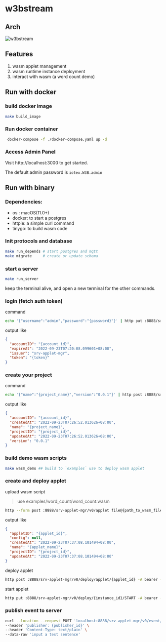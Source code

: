 # w3bstream

## Arch

![w3bstream](__doc__/modules_and_dataflow.png)

## Features

1. wasm applet management
2. wasm runtime instance deployment
3. interact with wasm (a word count demo)

## Run with docker

### build docker image

```bash
make build_image
```

### Run docker container

```bash
 docker-compose -f ./docker-compose.yaml up -d
 ```

### Access Admin Panel

Visit http://localhost:3000 to get started.

The default admin password is `iotex.W3B.admin`

## Run with binary
### Dependencies:

- os : macOS(11.0+)
- docker: to start a postgres
- httpie: a simple curl command
- tinygo: to build wasm code

### Init protocols and database

```sh
make run_depends # start postgres and mqtt
make migrate     # create or update schema
```

### start a server
```sh
make run_server
```
keep the terminal alive, and open a new terminal for the other commands.

### login (fetch auth token)

command

```sh
echo '{"username":"admin","password":"{password}"}' | http put :8888/srv-applet-mgr/v0/login
```

output like

```json
{
  "accountID": "{account_id}",
  "expireAt": "2022-09-23T07:20:08.099601+08:00",
  "issuer": "srv-applet-mgr",
  "token": "{token}"
}
```

### create your project

command

```sh
echo '{"name":"{project_name}","version":"0.0.1"}' | http post :8888/srv-applet-mgr/v0/project -A bearer -a {token}
```

output like

```json
{
  "accountID": "{account_id}",
  "createdAt": "2022-09-23T07:26:52.013626+08:00",
  "name": "{project_name}",
  "projectID": "{project_id}",
  "updatedAt": "2022-09-23T07:26:52.013626+08:00",
  "version": "0.0.1"
}
```

### build demo wasm scripts

```sh
make wasm_demo ## build to `examples` use to deploy wasm applet
```

### create and deploy applet


upload wasm script

> use examples/word_count/word_count.wasm

```sh
http --form post :8888/srv-applet-mgr/v0/applet file@{path_to_wasm_file} info='{"projectID":"{project_id}","appletName":"{applet_name}"}' -A bearer -a {token}
```

output like

```json
{
  "appletID": "{applet_id}",
  "config": null,
  "createdAt": "2022-09-23T07:37:08.101494+08:00",
  "name": "{applet_name}",
  "projectID": "{project_id}",
  "updatedAt": "2022-09-23T07:37:08.101494+08:00"
}
```

deploy applet
```sh
http post :8888/srv-applet-mgr/v0/deploy/applet/{applet_id} -A bearer -a {token}
```

start applet
```sh
http put :8888/srv-applet-mgr/v0/deploy/{instance_id}/START -A bearer -a {token}
```

### publish event to server

```sh
curl --location --request POST 'localhost:8888/srv-applet-mgr/v0/event/{project_id}/{applet_id}/start' \
--header 'publisher: {publisher_id}' \
--header 'Content-Type: text/plain' \
--data-raw 'input a test sentence'
```
